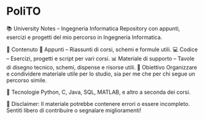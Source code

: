 # PoliTO
📚 University Notes – Ingegneria Informatica
Repository con appunti, esercizi e progetti del mio percorso in Ingegneria Informatica.

📂 Contenuto
📖 Appunti – Riassunti di corsi, schemi e formule utili.
💻 Codice – Esercizi, progetti e script per vari corsi.
📊 Materiale di supporto – Tavole di disegno tecnico, schemi, dispense e risorse utili.
🎯 Obiettivo
Organizzare e condividere materiale utile per lo studio, sia per me che per chi segue un percorso simile.

🚀 Tecnologie
Python, C, Java, SQL, MATLAB, e altro a seconda dei corsi.

📌 Disclaimer: Il materiale potrebbe contenere errori o essere incompleto. Sentiti libero di contribuire o segnalare miglioramenti!
